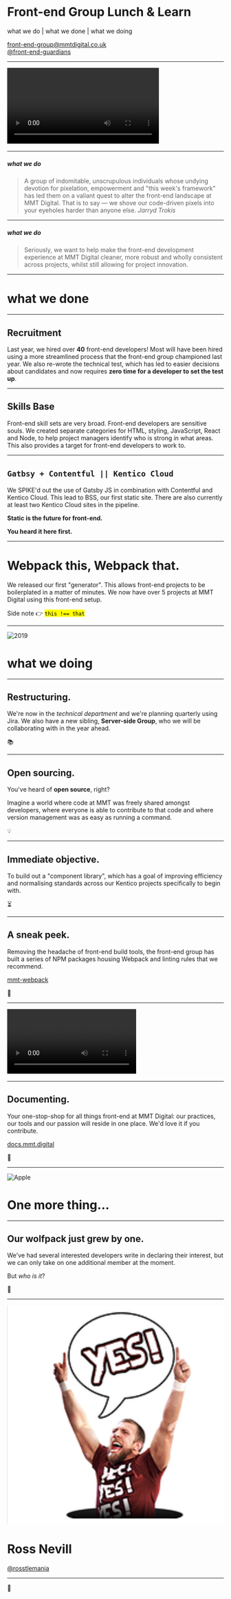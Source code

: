 # Front-end Group Lunch & Learn

what we do | what we done | what we doing

[front-end-group@mmtdigital.co.uk](mailto:front-end-group@mmtdigital.co.uk)<br>
[@front-end-guardians](https://mmtdigital.slack.com)

---

<video autoplay style="width: 70%">
  <source src="./jenny2.mp4" type="video/mp4">
  Sorry, your browser doesn't support embedded videos.
</video>

---

##### what we do
> A group of indomitable, unscrupulous individuals whose undying devotion for pixelation, empowerment and "this week's framework" has led them on a valiant quest to alter the front-end landscape at MMT Digital. That is to say — we shove our code-driven pixels into your eyeholes harder than anyone else.
> <cite>Jarryd Trokis</cite>

---

##### what we do
> Seriously, we want to help make the front-end development experience at MMT Digital cleaner, more robust and wholly consistent across projects, whilst still allowing for project innovation.

---

# what we done

---

## Recruitment

Last year, we hired over **40** front-end developers! Most will have been hired using a more streamlined process that the front-end group championed last year. We also re-wrote the technical test, which has led to easier decisions about candidates and now requires **zero time for a developer to set the test up**.

---

## Skills Base

Front-end skill sets are very broad. Front-end developers are sensitive souls. We created separate categories for HTML, styling, JavaScript, React and Node, to help project managers identify who is strong in what areas. This also provides a target for front-end developers to work to.

---

## `Gatbsy + Contentful || Kentico Cloud`

We SPIKE'd out the use of Gatsby JS in combination with Contentful and Kentico Cloud. This lead to BSS, our first static site. There are also currently at least two Kentico Cloud sites in the pipeline.

**Static is the future for front-end.**

**You heard it here first.**

---

# Webpack this, Webpack that.

We released our first "generator". This allows front-end projects to be boilerplated in a matter of minutes. We now have over 5 projects at MMT Digital using this front-end setup.

Side note 👉 <mark>`this !== that`</mark>

---

![2019](https://42f2671d685f51e10fc6-b9fcecea3e50b3b59bdc28dead054ebc.ssl.cf5.rackcdn.com/illustrations/happy_2019_jq3f.svg)
# what we doing

---

## Restructuring.

We're now in the *technical department* and we're planning quarterly using Jira. We also have a new sibling, **Server-side Group**, who we will be collaborating with in the year ahead.

📚

---

## Open sourcing.

You've heard of **open source**, right?

Imagine a world where code at MMT was freely shared amongst developers, where everyone is able to contribute to that code and where version management was as easy as running a command.

💡

---

## Immediate objective.

To build out a "component library", which has a goal of improving efficiency and normalising standards across our Kentico projects specifically to begin with.

⏳

---

## A sneak peek.

Removing the headache of front-end build tools, the front-end group has built a series of NPM packages housing Webpack and linting rules that we recommend.

[mmt-webpack](https://github.com/MMTDigital/mmt-webpack)

🧐

---

<video autoplay>
  <source src="./webpack2.mp4" type="video/mp4">
  Sorry, your browser doesn't support embedded videos.
</video>

---

## Documenting.

Your one-stop-shop for all things front-end at MMT Digital: our practices, our tools and our passion will reside in one place. We'd love it if you contribute.

[docs.mmt.digital](http://docs.mmt.digital)

🎉

---

![Apple](https://upload.wikimedia.org/wikipedia/commons/f/fa/Apple_logo_black.svg)
# One more thing...

---

## Our wolfpack just grew by one.

We've had several interested developers write in declaring their interest, but we can only take on one additional member at the moment.

But *who is it*?

🥁

---

<div class='ross'>
  <img src="./rosslemania.png" />
</div>

# Ross Nevill
[@rosstlemania](https://mmtdigital.slack.com/messages/@U03G02SDL)

---

👋
